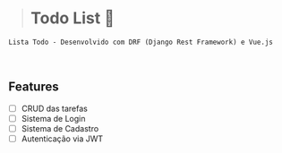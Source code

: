 ># Todo List :memo:

`Lista Todo - Desenvolvido com DRF (Django Rest Framework) e Vue.js`

&nbsp;
## __Features__
- [ ] CRUD das tarefas
- [ ] Sistema de Login
- [ ] Sistema de Cadastro
- [ ] Autenticação via JWT
